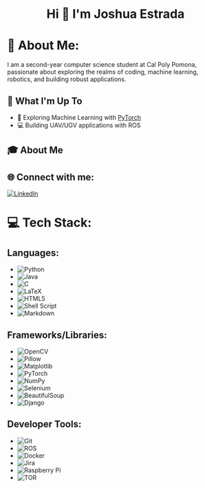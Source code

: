 <h1 align="center">Hi 👋 I'm Joshua Estrada</h1>

# 💫 About Me:
I am a second-year computer science student at Cal Poly Pomona, passionate about exploring the realms of coding, machine learning, robotics, and building robust applications.

## 🚀 What I'm Up To

- 🤖 Exploring Machine Learning with [PyTorch](https://pytorch.org/tutorials/)
- 💻 Building UAV/UGV applications with ROS

## 🎓 About Me


## 🌐 Connect with me:
[![LinkedIn](https://img.shields.io/badge/LinkedIn-%230077B5.svg?logo=linkedin&logoColor=white)](https://www.linkedin.com/in/joshua-estrada22)

# 💻 Tech Stack:

## Languages:
- ![Python](https://img.shields.io/badge/python-3670A0?style=for-the-badge&logo=python&logoColor=ffdd54)
- ![Java](https://img.shields.io/badge/java-%23ED8B00.svg?style=for-the-badge&logo=openjdk&logoColor=white)
- ![C](https://img.shields.io/badge/c-%2300599C.svg?style=for-the-badge&logo=c&logoColor=white)
- ![LaTeX](https://img.shields.io/badge/latex-%23008080.svg?style=for-the-badge&logo=latex&logoColor=white)
- ![HTML5](https://img.shields.io/badge/html5-%23E34F26.svg?style=for-the-badge&logo=html5&logoColor=white)
- ![Shell Script](https://img.shields.io/badge/shell_script-%23121011.svg?style=for-the-badge&logo=gnu-bash&logoColor=white)
- ![Markdown](https://img.shields.io/badge/markdown-%23000000.svg?style=for-the-badge&logo=markdown&logoColor=white)

## Frameworks/Libraries:
- ![OpenCV](https://img.shields.io/badge/opencv-%23white.svg?style=for-the-badge&logo=opencv&logoColor=white)
- ![Pillow](https://img.shields.io/badge/Pillow-%23000000.svg?style=for-the-badge&logo=Pillow&logoColor=white)
- ![Matplotlib](https://img.shields.io/badge/Matplotlib-%23ffffff.svg?style=for-the-badge&logo=Matplotlib&logoColor=black)
- ![PyTorch](https://img.shields.io/badge/PyTorch-%23EE4C2C.svg?style=for-the-badge&logo=PyTorch&logoColor=white)
- ![NumPy](https://img.shields.io/badge/NumPy-%23013243.svg?style=for-the-badge&logo=numpy&logoColor=white)
- ![Selenium](https://img.shields.io/badge/Selenium-%230080FF.svg?style=for-the-badge&logo=Selenium&logoColor=white)
- ![BeautifulSoup](https://img.shields.io/badge/BeautifulSoup-4-blue?style=for-the-badge)
- ![Django](https://img.shields.io/badge/django-%23092E20.svg?style=for-the-badge&logo=django&logoColor=white)

## Developer Tools:
- ![Git](https://img.shields.io/badge/git-%23F05033.svg?style=for-the-badge&logo=git&logoColor=white)
- ![ROS](https://img.shields.io/badge/ros-%230A0FF9.svg?style=for-the-badge&logo=ros&logoColor=white)
- ![Docker](https://img.shields.io/badge/docker-%230db7ed.svg?style=for-the-badge&logo=docker&logoColor=white)
- ![Jira](https://img.shields.io/badge/jira-%230A0FFF.svg?style=for-the-badge&logo=jira&logoColor=white)
- ![Raspberry Pi](https://img.shields.io/badge/-RaspberryPi-C51A4A?style=for-the-badge&logo=Raspberry-Pi)
- ![TOR](https://img.shields.io/badge/tor-%237E4798.svg?style=for-the-badge&logo=tor-project&logoColor=white)


<!-- Proudly created with GPRM ( https://gprm.itsvg.in ) -->
